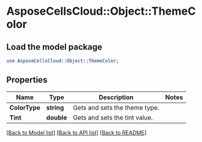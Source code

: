 # AsposeCellsCloud::Object::ThemeColor 

## Load the model package
```perl
use AsposeCellsCloud::Object::ThemeColor;
```

## Properties
Name | Type | Description | Notes
------------ | ------------- | ------------- | -------------
**ColorType** | **string** | Gets and sets the theme type.  |
**Tint** | **double** | Gets and sets the tint value.  |  

[[Back to Model list]](../README.md#documentation-for-models) [[Back to API list]](../README.md#documentation-for-api-endpoints) [[Back to README]](../README.md)

